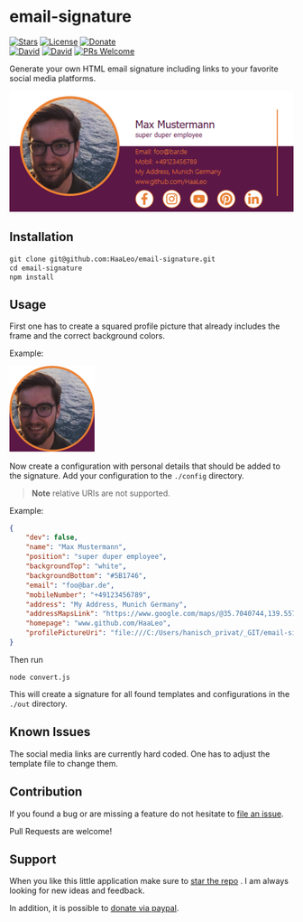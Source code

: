 # email-signature

[![Stars](https://img.shields.io/github/stars/HaaLeo/email-signature.svg?label=Stars&logo=github&style=flat-square)](https://github.com/HaaLeo/email-signature/stargazers) [![License](https://img.shields.io/badge/license-MIT-brightgreen.svg?style=flat-square)](https://raw.githubusercontent.com/HaaLeo/email-signature/master/LICENSE.txt) [![Donate](https://img.shields.io/badge/☕️-Buy%20Me%20a%20Coffee-blue.svg?&style=flat-square)](https://www.paypal.me/LeoHanisch/3eur)  
[![David](https://img.shields.io/david/HaaLeo/email-signature.svg?style=flat-square)](https://david-dm.org/HaaLeo/email-signature) [![David](https://img.shields.io/david/dev/HaaLeo/email-signature.svg?style=flat-square)](https://david-dm.org/HaaLeo/email-signature?type=dev) [![PRs Welcome](https://img.shields.io/badge/PRs-welcome-brightgreen.svg?style=flat-square)](http://makeapullrequest.com)  

Generate your own HTML email signature including links to your favorite social media platforms.

![sample signature](./doc/sample.png)

## Installation

```
git clone git@github.com:HaaLeo/email-signature.git
cd email-signature
npm install
```

## Usage

First one has to create a squared profile picture that already includes the frame and the correct background colors.

Example:

<img src="./images/profile/Leo.png" alt="sample profile image" width="30%"/>

Now create a configuration with personal details that should be added to the signature.
Add your configuration to the `./config` directory.

> **Note** relative URIs are not supported.

Example:

```json
{
    "dev": false,
    "name": "Max Mustermann",
    "position": "super duper employee",
    "backgroundTop": "white",
    "backgroundBottom": "#5B1746",
    "email": "foo@bar.de",
    "mobileNumber": "+49123456789",
    "address": "My Address, Munich Germany",
    "addressMapsLink": "https://www.google.com/maps/@35.7040744,139.5577317,3a,90y,288.14h,67.46t/data=!3m7!1e1!3m5!1sgT28ssf0BB2LxZ63JNcL1w!2e0!3e5!7i13312!8i6656",
    "homepage": "www.github.com/HaaLeo",
    "profilePictureUri": "file:///C:/Users/hanisch_privat/_GIT/email-signature/images/profile/Leo.png"
}
```

Then run

```
node convert.js
```

This will create a signature for all found templates and configurations in the `./out` directory.

## Known Issues

The social media links are currently hard coded. One has to adjust the template file to change them.

## Contribution

If you found a bug or are missing a feature do not hesitate to [file an issue](https://github.com/HaaLeo/email-signature/issues/new/choose).

Pull Requests are welcome!

## Support
When you like this little application make sure to [star the repo](https://github.com/HaaLeo/email-signature/stargazers) . I am always looking for new ideas and feedback.

In addition, it is possible to [donate via paypal](https://www.paypal.me/LeoHanisch/3eur).
